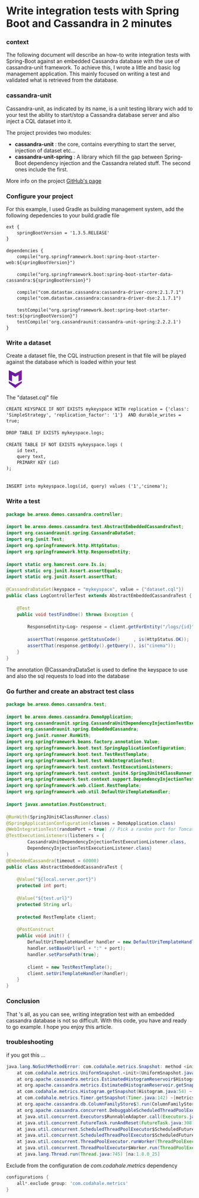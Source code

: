 # Write integration tests with Spring Boot and Cassandra in 2 minutes


### context
The following document will describe an how-to write integration tests with Spring-Boot against an embedded Cassandra database with the use of cassandra-unit framework.
To achieve this, I wrote a little and basic log management application. This mainly focused on writing a test and validated what is retrieved from the database.

### cassandra-unit
Cassandra-unit, as indicated by its name, is a unit testing library wich add to your test the ability to start/stop a Cassandra database server and also inject a CQL dataset into it.

The project provides two modules:
- **cassandra-unit** : the core, contains everything to start the server, injection of dataset etc...
- **cassandra-unit-spring** : A library which fill the gap between Spring-Boot dependency injection and the Cassandra related stuff. The second ones include the first.

More info on the project [GitHub's page](https://github.com/jsevellec/cassandra-unit)

### Configure your project
For this example, I used Gradle as building management system, add the following depedencies to your build.gradle file
```
ext {
    springBootVersion = '1.3.5.RELEASE'
}

dependencies {
    compile("org.springframework.boot:spring-boot-starter-web:${springBootVersion}")

    compile("org.springframework.boot:spring-boot-starter-data-cassandra:${springBootVersion}")

    compile("com.datastax.cassandra:cassandra-driver-core:2.1.7.1")
    compile("com.datastax.cassandra:cassandra-driver-dse:2.1.7.1")

    testCompile("org.springframework.boot:spring-boot-starter-test:${springBootVersion}")
    testCompile('org.cassandraunit:cassandra-unit-spring:2.2.2.1')
}
```


### Write a dataset
Create a dataset file, the CQL instruction present in that file will be played against the database which is loaded within your test

![alt text](https://github.com/adam-p/markdown-here/raw/master/src/common/images/icon48.png "Logo Title Text 1")


The "dataset.cql" file
```
CREATE KEYSPACE IF NOT EXISTS mykeyspace WITH replication = {'class': 'SimpleStrategy', 'replication_factor': '1'}  AND durable_writes = true;

DROP TABLE IF EXISTS mykeyspace.logs;

CREATE TABLE IF NOT EXISTS mykeyspace.logs (
    id text,
    query text,
    PRIMARY KEY (id)
);


INSERT into mykeyspace.logs(id, query) values ('1','cinema');
```

### Write a test
```java
package be.arexo.demos.cassandra.controller;

import be.arexo.demos.cassandra.test.AbstractEmbeddedCassandraTest;
import org.cassandraunit.spring.CassandraDataSet;
import org.junit.Test;
import org.springframework.http.HttpStatus;
import org.springframework.http.ResponseEntity;

import static org.hamcrest.core.Is.is;
import static org.junit.Assert.assertEquals;
import static org.junit.Assert.assertThat;

@CassandraDataSet(keyspace = "mykeyspace", value = {"dataset.cql"})
public class LogControllerTest extends AbstractEmbeddedCassandraTest {

    @Test
    public void testFindOne() throws Exception {

        ResponseEntity<Log> response = client.getForEntity("/logs/{id}", Log.class, 1);

        assertThat(response.getStatusCode()     , is(HttpStatus.OK));
        assertThat(response.getBody().getQuery(), is("cinema"));
    }
}
```

The annotation @CassandraDataSet is used to define the keyspace to use and also the sql requests to load into the database

### Go further and create an abstract test class
```java
package be.arexo.demos.cassandra.test;

import be.arexo.demos.cassandra.DemoApplication;
import org.cassandraunit.spring.CassandraUnitDependencyInjectionTestExecutionListener;
import org.cassandraunit.spring.EmbeddedCassandra;
import org.junit.runner.RunWith;
import org.springframework.beans.factory.annotation.Value;
import org.springframework.boot.test.SpringApplicationConfiguration;
import org.springframework.boot.test.TestRestTemplate;
import org.springframework.boot.test.WebIntegrationTest;
import org.springframework.test.context.TestExecutionListeners;
import org.springframework.test.context.junit4.SpringJUnit4ClassRunner;
import org.springframework.test.context.support.DependencyInjectionTestExecutionListener;
import org.springframework.web.client.RestTemplate;
import org.springframework.web.util.DefaultUriTemplateHandler;

import javax.annotation.PostConstruct;

@RunWith(SpringJUnit4ClassRunner.class)
@SpringApplicationConfiguration(classes = DemoApplication.class)
@WebIntegrationTest(randomPort = true) // Pick a random port for Tomcat
@TestExecutionListeners(listeners = {
        CassandraUnitDependencyInjectionTestExecutionListener.class,
        DependencyInjectionTestExecutionListener.class}
)
@EmbeddedCassandra(timeout = 60000)
public class AbstractEmbeddedCassandraTest {

    @Value("${local.server.port}")
    protected int port;

    @Value("${test.url}")
    protected String url;

    protected RestTemplate client;

    @PostConstruct
    public void init() {
        DefaultUriTemplateHandler handler = new DefaultUriTemplateHandler();
        handler.setBaseUrl(url + ":" + port);
        handler.setParsePath(true);

        client = new TestRestTemplate();
        client.setUriTemplateHandler(handler);
    }
}
```

### Conclusion
That 's all, as you can see, writing integration test with an embedded cassandra database is not so difficult.
With this code, you have and ready to go example. I hope you enjoy this article.


### troubleshooting

if you got this ...
```java
java.lang.NoSuchMethodError: com.codahale.metrics.Snapshot: method <init>()V not found
	at com.codahale.metrics.UniformSnapshot.<init>(UniformSnapshot.java:39) ~[metrics-core-3.1.0.jar:3.0.2]
	at org.apache.cassandra.metrics.EstimatedHistogramReservoir$HistogramSnapshot.<init>(EstimatedHistogramReservoir.java:77) ~[cassandra-all-2.2.2.jar:2.2.2]
	at org.apache.cassandra.metrics.EstimatedHistogramReservoir.getSnapshot(EstimatedHistogramReservoir.java:62) ~[cassandra-all-2.2.2.jar:2.2.2]
	at com.codahale.metrics.Histogram.getSnapshot(Histogram.java:54) ~[metrics-core-3.0.2.jar:3.0.2]
	at com.codahale.metrics.Timer.getSnapshot(Timer.java:142) ~[metrics-core-3.0.2.jar:3.0.2]
	at org.apache.cassandra.db.ColumnFamilyStore$3.run(ColumnFamilyStore.java:435) ~[cassandra-all-2.2.2.jar:2.2.2]
	at org.apache.cassandra.concurrent.DebuggableScheduledThreadPoolExecutor$UncomplainingRunnable.run(DebuggableScheduledThreadPoolExecutor.java:118) ~[cassandra-all-2.2.2.jar:2.2.2]
	at java.util.concurrent.Executors$RunnableAdapter.call(Executors.java:511) [na:1.8.0_25]
	at java.util.concurrent.FutureTask.runAndReset(FutureTask.java:308) [na:1.8.0_25]
	at java.util.concurrent.ScheduledThreadPoolExecutor$ScheduledFutureTask.access$301(ScheduledThreadPoolExecutor.java:180) [na:1.8.0_25]
	at java.util.concurrent.ScheduledThreadPoolExecutor$ScheduledFutureTask.run(ScheduledThreadPoolExecutor.java:294) [na:1.8.0_25]
	at java.util.concurrent.ThreadPoolExecutor.runWorker(ThreadPoolExecutor.java:1142) [na:1.8.0_25]
	at java.util.concurrent.ThreadPoolExecutor$Worker.run(ThreadPoolExecutor.java:617) [na:1.8.0_25]
	at java.lang.Thread.run(Thread.java:745) [na:1.8.0_25]

```

Exclude from the configuration de *com.codahale.metrics* dependency
```gradle
configurations {
	all*.exclude group: 'com.codahale.metrics'
}
```

